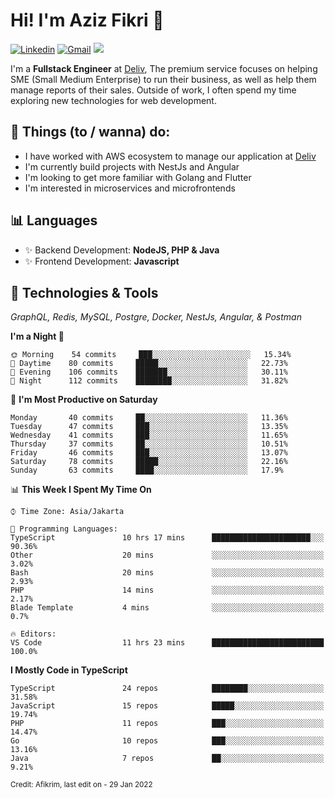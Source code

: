 <!-- Greetings -->
# Hi! I'm Aziz Fikri :bow:

<!-- Social Media -->
[![Linkedin](https://img.shields.io/badge/-afikrim-blue?style=flat&logo=Linkedin&logoColor=white)](https://www.linkedin.com/in/afikrim/)
[![Gmail](https://img.shields.io/badge/-afikrim10@gmail.com-c14438?style=flat&logo=Gmail&logoColor=white)](mailto:afikrim10@gmail.com)
![](https://komarev.com/ghpvc/?username=afikrim&label=Visitor&color=2bbc8a)

<!-- Introduction -->
I'm a **Fullstack Engineer** at [Deliv](https://kios.deliv.id), The premium service focuses on helping SME (Small Medium Enterprise) to run their business, as well as help them manage reports of their sales. Outside of work, I often spend my time exploring new technologies for web development.

## 📃 Things (to / wanna) do:
- I have worked with AWS ecosystem to manage our application at [Deliv](https://kios.deliv.id)
- I'm currently build projects with NestJs and Angular
- I'm looking to get more familiar with Golang and Flutter
- I'm interested in microservices and microfrontends

## 📊 Languages
- ✨ Backend Development: **NodeJS, PHP & Java**
- ✨ Frontend Development: **Javascript**

## 🔧 Technologies & Tools
*GraphQL, Redis, MySQL, Postgre, Docker, NestJs, Angular, & Postman*

<!--START_SECTION:waka-->
**I'm a Night 🦉** 

```text
🌞 Morning    54 commits     ███░░░░░░░░░░░░░░░░░░░░░░   15.34% 
🌆 Daytime    80 commits     █████░░░░░░░░░░░░░░░░░░░░   22.73% 
🌃 Evening    106 commits    ███████░░░░░░░░░░░░░░░░░░   30.11% 
🌙 Night      112 commits    ████████░░░░░░░░░░░░░░░░░   31.82%

```
📅 **I'm Most Productive on Saturday** 

```text
Monday       40 commits     ██░░░░░░░░░░░░░░░░░░░░░░░   11.36% 
Tuesday      47 commits     ███░░░░░░░░░░░░░░░░░░░░░░   13.35% 
Wednesday    41 commits     ███░░░░░░░░░░░░░░░░░░░░░░   11.65% 
Thursday     37 commits     ██░░░░░░░░░░░░░░░░░░░░░░░   10.51% 
Friday       46 commits     ███░░░░░░░░░░░░░░░░░░░░░░   13.07% 
Saturday     78 commits     █████░░░░░░░░░░░░░░░░░░░░   22.16% 
Sunday       63 commits     ████░░░░░░░░░░░░░░░░░░░░░   17.9%

```


📊 **This Week I Spent My Time On** 

```text
⌚︎ Time Zone: Asia/Jakarta

💬 Programming Languages: 
TypeScript               10 hrs 17 mins      ██████████████████████░░░   90.36% 
Other                    20 mins             ░░░░░░░░░░░░░░░░░░░░░░░░░   3.02% 
Bash                     20 mins             ░░░░░░░░░░░░░░░░░░░░░░░░░   2.93% 
PHP                      14 mins             ░░░░░░░░░░░░░░░░░░░░░░░░░   2.17% 
Blade Template           4 mins              ░░░░░░░░░░░░░░░░░░░░░░░░░   0.7%

🔥 Editors: 
VS Code                  11 hrs 23 mins      █████████████████████████   100.0%

```

**I Mostly Code in TypeScript** 

```text
TypeScript               24 repos            ████████░░░░░░░░░░░░░░░░░   31.58% 
JavaScript               15 repos            █████░░░░░░░░░░░░░░░░░░░░   19.74% 
PHP                      11 repos            ███░░░░░░░░░░░░░░░░░░░░░░   14.47% 
Go                       10 repos            ███░░░░░░░░░░░░░░░░░░░░░░   13.16% 
Java                     7 repos             ██░░░░░░░░░░░░░░░░░░░░░░░   9.21%

```



<!--END_SECTION:waka-->

<sub>Credit: Afikrim, last edit on - 29 Jan 2022</sub>
